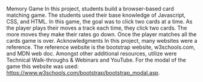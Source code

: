 Memory Game
In this project, students build a browser-based card matching game. The students used their base knowledge of Javascript, CSS, and HTML. In this game, the goal was to click two cards at a time. As the player plays their moves a track each time, they click two cards. The more moves they make their rates go down. Once the player matches all the cards game is over.
Acknowledgments
In this project, many websites were a reference. The reference website is the bootstrap website, w3schools.com, and MDN web doc. Amongst other additional resources, utilize were Technical Walk-throughs & Webinars and YouTube. For the modal of the game this website was used: https://www.w3schools.com/bootstrap/bootstrap_modal.asp.

